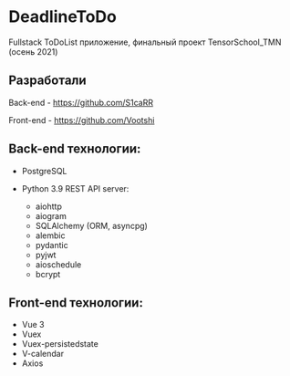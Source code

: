 # DeadlineToDo

Fullstack ToDoList приложение, финальный проект TensorSchool_TMN (осень 2021)

## Разработали
Back-end - https://github.com/S1caRR

Front-end - https://github.com/Vootshi
## Back-end технологии:
- PostgreSQL

- Python 3.9 REST API server:
  * aiohttp
  * aiogram
  * SQLAlchemy (ORM, asyncpg)
  * alembic
  * pydantic
  * pyjwt
  * aioschedule
  * bcrypt

## Front-end технологии:
- Vue 3
- Vuex
- Vuex-persistedstate
- V-calendar
- Axios